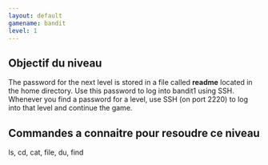 ```yaml
---
layout: default
gamename: bandit
level: 1
---
```

Objectif du niveau
----------
The password for the next level is stored in a file called
**readme** located in the home directory. Use this password to log
into bandit1 using SSH. Whenever you find a password for a level,
use SSH (on port 2220) to log into that level and continue the game.

Commandes a connaitre pour resoudre ce niveau
-----------------------------------------
ls, cd, cat, file, du, find

